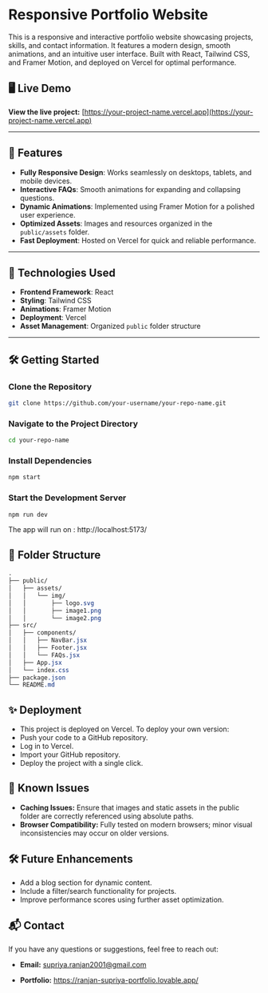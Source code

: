 # Responsive Portfolio Website

This is a responsive and interactive portfolio website showcasing projects, skills, and contact information. It features a modern design, smooth animations, and an intuitive user interface. Built with React, Tailwind CSS, and Framer Motion, and deployed on Vercel for optimal performance.

## 🖥️ Live Demo
**View the live project:** [https://your-project-name.vercel.app](https://your-project-name.vercel.app)

---

## 📜 Features

- **Fully Responsive Design**: Works seamlessly on desktops, tablets, and mobile devices.
- **Interactive FAQs**: Smooth animations for expanding and collapsing questions.
- **Dynamic Animations**: Implemented using Framer Motion for a polished user experience.
- **Optimized Assets**: Images and resources organized in the `public/assets` folder.
- **Fast Deployment**: Hosted on Vercel for quick and reliable performance.

---

## 🚀 Technologies Used

- **Frontend Framework**: React
- **Styling**: Tailwind CSS
- **Animations**: Framer Motion
- **Deployment**: Vercel
- **Asset Management**: Organized `public` folder structure

---

## 🛠️ Getting Started

### Clone the Repository

```bash
git clone https://github.com/your-username/your-repo-name.git
```

### Navigate to the Project Directory
```bash
cd your-repo-name
```

### Install Dependencies
```bash
npm start
```

### Start the Development Server
```bash
npm run dev
```

The app will run on : http://localhost:5173/

## 📂 Folder Structure
```css
.
├── public/
│   ├── assets/
│   │   └── img/
│   │       ├── logo.svg
│   │       ├── image1.png
│   │       └── image2.png
├── src/
│   ├── components/
│   │   ├── NavBar.jsx
│   │   ├── Footer.jsx
│   │   └── FAQs.jsx
│   ├── App.jsx
│   └── index.css
├── package.json
└── README.md
```

## ✨ Deployment
- This project is deployed on Vercel. To deploy your own version:
- Push your code to a GitHub repository.
- Log in to Vercel.
- Import your GitHub repository.
- Deploy the project with a single click.

## 🐛 Known Issues
- **Caching Issues:** Ensure that images and static assets in the public folder are correctly referenced using absolute paths.
- **Browser Compatibility:** Fully tested on modern browsers; minor visual inconsistencies may occur on older versions.

## 🛠️ Future Enhancements
- Add a blog section for dynamic content.
- Include a filter/search functionality for projects.
- Improve performance scores using further asset optimization.

## 📬 Contact
If you have any questions or suggestions, feel free to reach out:

- **Email:** supriya.ranjan2001@gmail.com

- **Portfolio:** https://ranjan-supriya-portfolio.lovable.app/



